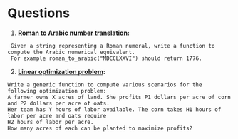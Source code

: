 # Questions

1. **[Roman to Arabic number translation](https://github.com/reciprocal-space/practice-questions/blob/master/translateNumbers.py):**
```
 Given a string representing a Roman numeral, write a function to compute the Arabic numerical equivalent. 
 For example roman_to_arabic("MDCCLXXVI") should return 1776.
 ```
2. **[Linear optimization problem](https://github.com/reciprocal-space/practice-questions/blob/master/linearOptimization.py):**
```
Write a generic function to compute various scenarios for the following optimization problem: 
A farmer owns X acres of land. She profits P1 dollars per acre of corn and P2 dollars per acre of oats. 
Her team has Y hours of labor available. The corn takes H1 hours of labor per acre and oats require
H2 hours of labor per acre. 
How many acres of each can be planted to maximize profits?
```
